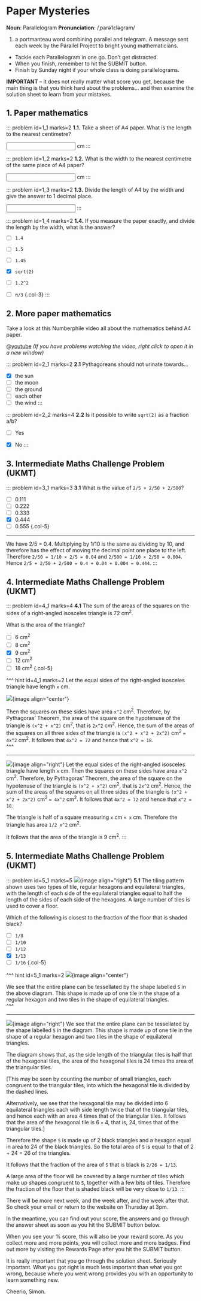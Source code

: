 # Paper Mysteries

<div class="dictionary">

__Noun__: Parallelogram
__Pronunciation__: /ˌparəˈlɛləɡram/

1. a portmanteau word combining parallel and telegram. A message sent each
week by the Parallel Project to bright young mathematicians.

</div>

* Tackle each Parallelogram in one go. Don’t get distracted.
* When you finish, remember to hit the SUBMIT button.
*	Finish by Sunday night if your whole class is doing parallelograms.

__IMPORTANT__ – it does not really matter what score you get, because the main thing is that you think hard about the problems... and then examine the solution sheet to learn from your mistakes.


## 1. Paper mathematics

::: problem id=1_1 marks=2
__1.1.__ Take a sheet of A4 paper. What is the length to the nearest centimetre?

<input solution="30"/> cm
:::

::: problem id=1_2 marks=2
__1.2.__ What is the width to the nearest centimetre of the same piece of A4 paper?

<input solution="21"/> cm
:::

::: problem id=1_3 marks=2
__1.3.__ Divide the length of A4 by the width and give the answer to 1 decimal place.

<input solution="1.4"/>
:::

::: problem id=1_4 marks=2
__1.4.__ If you measure the paper exactly, and divide the length by the width, what is the answer?

* [ ] `1.4`
* [ ] `1.5`
* [ ] `1.45`
* [x]  `sqrt(2)`
* [ ] `1.2^2`
* [ ] `π/3`
{.col-3}
:::


## 2. More paper mathematics

Take a look at this Numberphile video all about the mathematics behind A4 paper.

@[youtube](5sKah3pJnHI?rel=0) _(If you have problems watching the video, right click to open it in a new window)_

::: problem id=2_1 marks=2
__2.1__ Pythagoreans should not urinate towards…

* [x] the sun
* [ ] the moon
* [ ] the ground
* [ ] each other
* [ ] the wind
:::

::: problem id=2_2 marks=4
__2.2__ Is it possible to write `sqrt(2)` as a fraction a/b?

* [ ] Yes
* [x] No
:::


## 3.	Intermediate Maths Challenge Problem (UKMT)
<!--- (2017) Q1 --->

::: problem id=3_1 marks=3
__3.1__ What is the value of `2/5 + 2/50 + 2/500`?

* [ ] 0.111
* [ ] 0.222
* [ ] 0.333
* [x] 0.444
* [ ] 0.555
{.col-5}

---

We have 2/5 = 0.4. Multiplying by 1/10 is the same as dividing by 10, and therefore has the effect of moving the decimal point one place to the left. Therefore `2/50 = 1/10 × 2/5 = 0.04` and `2/500 = 1/10 × 2/50 = 0.004`. Hence `2/5 + 2/50 + 2/500 = 0.4 + 0.04 + 0.004 = 0.444`.
:::


## 4.	Intermediate Maths Challenge Problem (UKMT)
<!--- (2016) Q18 --->

::: problem id=4_1 marks=4
__4.1__ The sum of the areas of the squares on the sides of a right-angled isosceles triangle is 72 cm<sup>2</sup>.  

What is the area of the triangle?

* [ ] 6 cm<sup>2</sup>
* [ ] 8 cm<sup>2</sup>
* [x] 9 cm<sup>2</sup>
* [ ] 12 cm<sup>2</sup>
* [ ] 18 cm<sup>2</sup>
{.col-5}

^^^ hint id=4_1 marks=2
Let the equal sides of the right-angled isosceles triangle have length `x` cm.

![](/resources/10-10-paper-mysteries/4-triangle-answer.jpg){image align="center"}

Then the squares on these sides have area `x^2` cm<sup>2</sup>. Therefore, by Pythagoras’ Theorem, the area of the square on the hypotenuse of the triangle is `(x^2 + x^2)` cm<sup>2</sup>, that is `2x^2` cm<sup>2</sup>. Hence, the sum of the areas of the squares on all three sides of the triangle is `(x^2 + x^2 + 2x^2)` cm<sup>2</sup> `= 4x^2` cm<sup>2</sup>. It follows that `4x^2 = 72` and hence that `x^2 = 18`.  
^^^

---
![](/resources/10-10-paper-mysteries/4-triangle-answer.jpg){image align="right"}
Let the equal sides of the right-angled isosceles triangle have length `x` cm. Then the squares on these sides have area `x^2` cm<sup>2</sup>. Therefore, by Pythagoras’ Theorem, the area of the square on the hypotenuse of the triangle is `(x^2 + x^2)` cm<sup>2</sup>, that is `2x^2` cm<sup>2</sup>. Hence, the sum of the areas of the squares on all three sides of the triangle is `(x^2 + x^2 + 2x^2)` cm<sup>2</sup> `= 4x^2` cm<sup>2</sup>. It follows that `4x^2 = 72` and hence that `x^2 = 18`.  

The triangle is half of a square measuring `x` cm `× x` cm. Therefore the triangle has area `1/2 x^2` cm<sup>2</sup>.  

It follows that the area of the triangle is 9 cm<sup>2</sup>.
:::


## 5.	Intermediate Maths Challenge Problem (UKMT)
<!--- (2016) Q25 --->

::: problem id=5_1 marks=5
![](/resources/10-10-paper-mysteries/5-tiling.jpg){image align="right"}
__5.1__ The tiling pattern shown uses two types of tile, regular hexagons and equilateral triangles, with the length of each side of the equilateral triangles equal to half the length of the sides of each side of the hexagons. A large number of tiles is used to cover a floor.  

Which of the following is closest to the fraction of the floor that is shaded black?

* [ ] `1/8`
* [ ] `1/10`
* [ ] `1/12`
* [x] `1/13`
* [ ] `1/16`
{.col-5}

^^^ hint id=5_1 marks=2
![](/resources/10-10-paper-mysteries/5-tiling-answer.jpg){image align="center"}

We see that the entire plane can be tessellated by the shape labelled `S` in the above diagram. This shape is made up of one tile in the shape of a regular hexagon and two tiles in the shape of equilateral triangles.  
^^^

---
![](/resources/10-10-paper-mysteries/5-tiling-answer.jpg){image align="right"}
We see that the entire plane can be tessellated by the shape labelled `S` in the diagram. This shape is made up of one tile in the shape of a regular hexagon and two tiles in the shape of equilateral triangles.  

The diagram shows that, as the side length of the triangular tiles is half that of the hexagonal tiles, the area of the hexagonal tiles is 24 times the area of the triangular tiles.  

[This may be seen by counting the number of small triangles, each congruent to the triangular tiles, into which the hexagonal tile is divided by the dashed lines.  

Alternatively, we see that the hexagonal tile may be divided into 6 equilateral triangles each with side length twice that of the triangular tiles, and hence each with an area 4 times that of the triangular tiles. It follows that the area of the hexagonal tile is 6 `×` 4, that is, 24, times that of the triangular tiles.]  

Therefore the shape `S` is made up of 2 black triangles and a hexagon equal in area to 24 of the black triangles. So the total area of `S` is equal to that of 2 + 24 = 26 of the triangles.  

It follows that the fraction of the area of `S` that is black is `2/26 = 1/13`.  

A large area of the floor will be covered by a large number of tiles which make up shapes congruent to `S`, together with a few bits of tiles. Therefore the fraction of the floor that is shaded black will be very close to `1/13`.
:::


There will be more next week, and the week after, and the week after that. So check your email or return to the website on Thursday at 3pm.

In the meantime, you can find out your score, the answers and go through the answer sheet as soon as you hit the SUBMIT button below.

When you see your % score, this will also be your reward score. As you collect more and more points, you will collect more and more badges. Find out more by visiting the Rewards Page after you hit the SUBMIT button.

It is really important that you go through the solution sheet. Seriously important. What you got right is much less important than what you got wrong, because where you went wrong provides you with an opportunity to learn something new.

Cheerio,
Simon.
